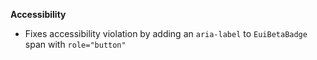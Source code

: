 **Accessibility**

- Fixes accessibility violation by adding an `aria-label` to `EuiBetaBadge` span with `role="button"`
